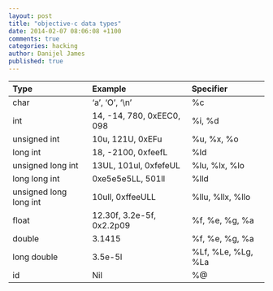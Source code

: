 ```yaml
---
layout: post
title: "objective-c data types"
date: 2014-02-07 08:06:08 +1100
comments: true
categories: hacking
author: Danijel James
published: true
---
```


| Type | Example | Specifier |
|:---|:---|:---|
| char | ‘a’, ‘O’, ‘\n’ | %c |
| int | 14, -14, 780, 0xEEC0, 098 | %i, %d |
| unsigned int | 10u, 121U, 0xEFu | %u, %x, %o |
| long int | 18, -2100, 0xfeefL | %ld |
| unsigned long int | 13UL, 101ul, 0xfefeUL | %lu, %lx, %lo |
| long long int | 0xe5e5e5LL, 501ll | %lld |
| unsigned long long int | 10ull, 0xffeeULL | %llu, %llx, %llo |
| float | 12.30f, 3.2e-5f, 0x2.2p09 | %f, %e, %g, %a |
| double | 3.1415 | %f, %e, %g, %a |
| long double | 3.5e-5l | %Lf, %Le, %Lg, %La |
| id | Nil | %@ |

